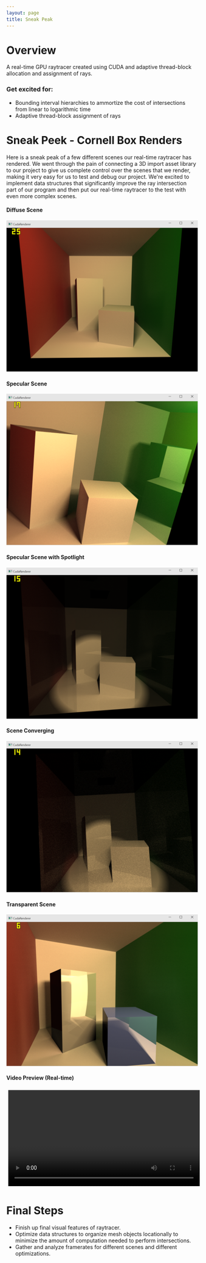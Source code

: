 ```yaml
---
layout: page
title: Sneak Peak
---
```


# Overview
A real-time GPU raytracer created using CUDA and adaptive thread-block allocation and assignment of rays.

### Get excited for:
* Bounding interval hierarchies to ammortize the cost of intersections from linear to logarithmic time
* Adaptive thread-block assignment of rays

# Sneak Peek - Cornell Box Renders

Here is a sneak peak of a few different scenes our real-time raytracer has rendered.  We went through the pain of connecting a 3D import asset library to our project to give us complete control over the scenes that we render, making it very easy for us to test and debug our project.  We're excited to implement data structures that significantly improve the ray intersection part of our program and then put our real-time raytracer to the test with even more complex scenes.

#### Diffuse Scene
![Diffuse Render](images/diffuse.PNG "Diffuse Render")

#### Specular Scene
![Specular Render](images/specular.PNG "Specular Render")

#### Specular Scene with Spotlight
![Spotlight Render](images/spot.PNG "Spotlight Render")

#### Scene Converging
![Converging Render](images/converging.PNG "Converging Render")

#### Transparent Scene
![Transparent Render](images/transparent2.PNG "Transparent Render")

#### Video Preview (Real-time)
<video width="100%" style="padding:5px;" controls>
  <source src="videos/sneak.mp4" type="video/mp4">
Your browser does not support the video tag.
</video>

# Final Steps

* Finish up final visual features of raytracer.
* Optimize data structures to organize mesh objects locationally to minimize the amount of computation needed to perform intersections.
* Gather and analyze framerates for different scenes and different optimizations.